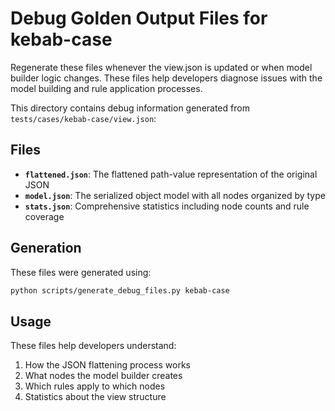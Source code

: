 # Debug Golden Output Files for kebab-case
Regenerate these files whenever the view.json is updated or when model builder logic changes.
These files help developers diagnose issues with the model building and rule application processes.

This directory contains debug information generated from `tests/cases/kebab-case/view.json`:

## Files

- **`flattened.json`**: The flattened path-value representation of the original JSON
- **`model.json`**: The serialized object model with all nodes organized by type
- **`stats.json`**: Comprehensive statistics including node counts and rule coverage

## Generation

These files were generated using:
```bash
python scripts/generate_debug_files.py kebab-case
```

## Usage

These files help developers understand:
1. How the JSON flattening process works
2. What nodes the model builder creates
3. Which rules apply to which nodes
4. Statistics about the view structure
